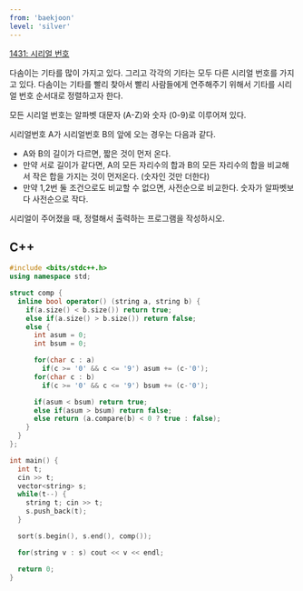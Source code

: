```yaml
---
from: 'baekjoon'
level: 'silver'
---
```


[1431: 시리얼 번호](https://www.acmicpc.net/problem/1431)

다솜이는 기타를 많이 가지고 있다. 그리고 각각의 기타는 모두 다른 시리얼 번호를 가지고 있다. 다솜이는 기타를 빨리 찾아서 빨리 사람들에게 연주해주기 위해서 기타를 시리얼 번호 순서대로 정렬하고자 한다.

모든 시리얼 번호는 알파벳 대문자 (A-Z)와 숫자 (0-9)로 이루어져 있다.

시리얼번호 A가 시리얼번호 B의 앞에 오는 경우는 다음과 같다.

- A와 B의 길이가 다르면, 짧은 것이 먼저 온다.
- 만약 서로 길이가 같다면, A의 모든 자리수의 합과 B의 모든 자리수의 합을 비교해서 작은 합을 가지는 것이 먼저온다. (숫자인 것만 더한다)
- 만약 1,2번 둘 조건으로도 비교할 수 없으면, 사전순으로 비교한다. 숫자가 알파벳보다 사전순으로 작다.

시리얼이 주어졌을 때, 정렬해서 출력하는 프로그램을 작성하시오.

## C++

```cpp
#include <bits/stdc++.h> 
using namespace std;

struct comp {
  inline bool operator() (string a, string b) {
    if(a.size() < b.size()) return true;
    else if(a.size() > b.size()) return false;
    else {
      int asum = 0;
      int bsum = 0;

      for(char c : a)
        if(c >= '0' && c <= '9') asum += (c-'0');
      for(char c : b)
        if(c >= '0' && c <= '9') bsum += (c-'0');

      if(asum < bsum) return true;
      else if(asum > bsum) return false;
      else return (a.compare(b) < 0 ? true : false);
    }
  }
};

int main() {
  int t;
  cin >> t;
  vector<string> s;
  while(t--) {
    string t; cin >> t;
    s.push_back(t);
  }

  sort(s.begin(), s.end(), comp());

  for(string v : s) cout << v << endl;

  return 0;
}
```